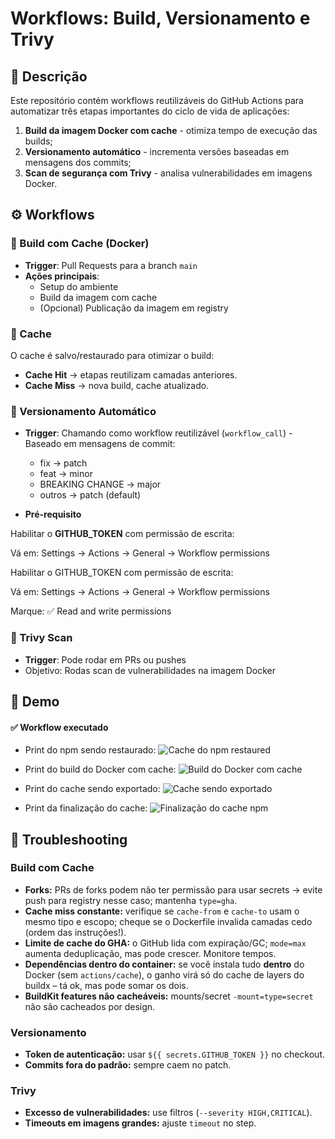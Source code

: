 # Workflows: Build, Versionamento e Trivy

## 📌 Descrição
Este repositório contém workflows reutilizáveis do GitHub Actions para automatizar três etapas importantes do ciclo de vida de aplicações: 
1. **Build da imagem Docker com cache** - otimiza tempo de execução das builds;
2. **Versionamento automático** - incrementa versões baseadas em mensagens dos commits;
3. **Scan de segurança com Trivy** - analisa vulnerabilidades em imagens Docker.

## ⚙️ Workflows
### 🔹 Build com Cache (Docker)
- **Trigger**: Pull Requests para a branch `main`
- **Ações principais**:
  - Setup do ambiente
  - Build da imagem com cache
  - (Opcional) Publicação da imagem em registry
### 🧩 Cache
O cache é salvo/restaurado para otimizar o build:
- **Cache Hit** → etapas reutilizam camadas anteriores.
- **Cache Miss** → nova build, cache atualizado.

### 🔹 Versionamento Automático
- **Trigger**: Chamando como workflow reutilizável (`workflow_call`)
-Baseado em mensagens de commit:
    - fix → patch
    - feat → minor
    - BREAKING CHANGE → major
    - outros → patch (default)

- **Pré-requisito**

Habilitar o **GITHUB_TOKEN** com permissão de escrita:

Vá em: Settings → Actions → General → Workflow permissions

Habilitar o GITHUB_TOKEN com permissão de escrita:

Vá em: Settings → Actions → General → Workflow permissions

Marque: ✅ Read and write permissions

### 🔹 Trivy Scan
- **Trigger**: Pode rodar em PRs ou pushes
- Objetivo: Rodas scan de vulnerabilidades na imagem Docker

##  📸 Demo

####  ✅ Workflow executado 

- Print do npm sendo restaurado:
![Cache do npm restaured](.cache-hit-npm-restaured.png)

- Print do build do Docker com cache:
![Build do Docker com cache](.finaliz-cache-npm.png)

- Print do cache sendo exportado:
![Cache sendo exportado](.print-build-docker.png)

- Print da finalização do cache:
![Finalização do cache npm](.print-exporting-cache.png)

## 🐞 Troubleshooting

### Build com Cache
- **Forks:** PRs de forks podem não ter permissão para usar secrets → evite push para registry nesse caso; mantenha `type=gha`.
- **Cache miss constante:** verifique se `cache-from` e `cache-to` usam o mesmo tipo e escopo; cheque se o Dockerfile invalida camadas cedo (ordem das instruções!).
- **Limite de cache do GHA:** o GitHub lida com expiração/GC; `mode=max` aumenta deduplicação, mas pode crescer. Monitore tempos.
- **Dependências dentro do container:** se você instala tudo **dentro** do Docker (sem `actions/cache`), o ganho virá só do cache de layers do buildx – tá ok, mas pode somar os dois.
- **BuildKit features não cacheáveis:** mounts/secret `-mount=type=secret` não são cacheados por design.

### Versionamento
- **Token de autenticação:** usar `${{ secrets.GITHUB_TOKEN }}` no checkout.  
- **Commits fora do padrão:** sempre caem no patch.  

### Trivy
- **Excesso de vulnerabilidades:** use filtros (`--severity HIGH,CRITICAL`).  
- **Timeouts em imagens grandes:** ajuste `timeout` no step.  


